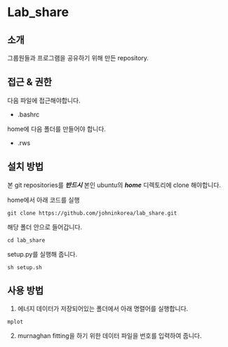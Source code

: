 # Lab_share

## 소개

그룹원들과 프로그램을 공유하기 위해 만든 repository.


## 접근 & 권한
  다음 파일에 접근해야합니다.
* .bashrc

home에 다음 폴더를 만들어야 합니다.
* .rws


## 설치 방법
본 git repositories를 ***반드시*** 본인 ubuntu의 ***home*** 디렉토리에 clone 해야합니다.

home에서 아래 코드를 실행
```
git clone https://github.com/johninkorea/lab_share.git
```
해당 폴더 안으로 들어갑니다.
```
cd lab_share
```
setup.py를 실행해 줍니다.
```
sh setup.sh
```


## 사용 방법
1. 에너지 데이터가 저장되어있는 폴더에서 아래 명렬어를 실행합니다.
```
mplot
```
2. murnaghan fitting을 하기 위한 데이터 파일을 번호를 입력하여 줍니다.





